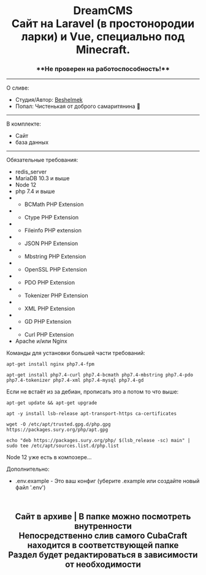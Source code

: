<h1 align="center">
DreamCMS<br>
Сайт на Laravel (в простонородии ларки) и Vue, специально под Minecraft.
</h1>

<h3 align="center">
**Не проверен на работоспособность!**
</h3>

____

О сливе:
 - Студия/Автор: [Beshelmek](https://github.com/Beshelmek/)
 - Попал: Чистенькая от доброго самаритянина :slightly_smiling_face:
____

В комплекте:
 - Сайт
 - база данных
____

Обязательные требования:
 - redis_server
 - MariaDB 10.3 и выше
 - Node 12
 - php 7.4 и выше
 - - BCMath PHP Extension
 - - Ctype PHP Extension
 - - Fileinfo PHP extension
 - - JSON PHP Extension
 - - Mbstring PHP Extension
 - - OpenSSL PHP Extension
 - - PDO PHP Extension
 - - Tokenizer PHP Extension
 - - XML PHP Extension
 - - GD PHP Extension
 - - Curl PHP Extension
 - Apache и/или Nginx

Команды для установки большей части требований:
```
apt-get install nginx php7.4-fpm

apt-get install php7.4-curl php7.4-bcmath php7.4-mbstring php7.4-pdo php7.4-tokenizer php7.4-xml php7.4-mysql php7.4-gd
```

Если не встаёт из за дебиан, прописать это а потом то что выше:
```
apt-get update && apt-get upgrade

apt -y install lsb-release apt-transport-https ca-certificates

wget -O /etc/apt/trusted.gpg.d/php.gpg https://packages.sury.org/php/apt.gpg

echo "deb https://packages.sury.org/php/ $(lsb_release -sc) main" | sudo tee /etc/apt/sources.list.d/php.list
```
Node 12 уже есть в композере...

Дополнительно:
 - .env.example - Это ваш конфиг (уберите .example или создайте новый файл '.env')

<h2 align="center">
<br>
Сайт в архиве | В папке можно посмотреть внутренности<br>
Непосредственно слив самого CubaCraft находится в соответствующей папке<br>
Раздел будет редактироваться в зависимости от необходимости
</h2>
